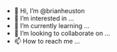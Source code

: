 - 👋 Hi, I’m @brianheuston
- 👀 I’m interested in ...
- 🌱 I’m currently learning ...
- 💞️ I’m looking to collaborate on ...
- 📫 How to reach me ...

<!---
brianheuston/brianheuston is a ✨ special ✨ repository because its `README.md` (this file) appears on your GitHub profile.
You can click the Preview link to take a look at your changes.
--->
